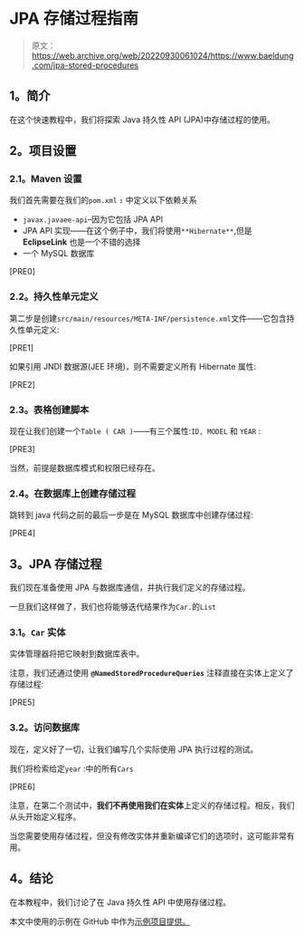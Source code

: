 # JPA 存储过程指南

> 原文：<https://web.archive.org/web/20220930061024/https://www.baeldung.com/jpa-stored-procedures>

## **1。简介**

在这个快速教程中，我们将探索 Java 持久性 API (JPA)中存储过程的使用。

## **2。项目设置**

### **2.1。Maven 设置**

我们首先需要在我们的`pom.xml` **`:`** 中定义以下依赖关系

*   `javax.javaee-api`–因为它包括 JPA API
*   JPA API 实现——在这个例子中，我们将使用`**Hibernate**`,但是 **EclipseLink** 也是一个不错的选择
*   一个 MySQL 数据库

[PRE0]

### **2.2。持久性单元定义**

第二步是创建`src/main/resources/META-INF/persistence.xml`文件——它包含持久性单元定义:

[PRE1]

如果引用 JNDI 数据源(JEE 环境)，则不需要定义所有 Hibernate 属性:

[PRE2]

### **2.3。表格创建脚本**

现在让我们创建一个`Table ( CAR )`——有三个属性:`ID, MODEL` 和 `YEAR` :

[PRE3]

当然，前提是数据库模式和权限已经存在。

### **2.4。在数据库上创建存储过程**

跳转到 java 代码之前的最后一步是在 MySQL 数据库中创建存储过程:

[PRE4]

## **3。JPA 存储过程**

我们现在准备使用 JPA 与数据库通信，并执行我们定义的存储过程。

一旦我们这样做了，我们也将能够迭代结果作为`Car.`的`List`

### **3.1。`Car` 实体**

实体管理器将把它映射到数据库表中。

注意，我们还通过使用 **`@NamedStoredProcedureQueries`** 注释直接在实体上定义了存储过程:

[PRE5]

### **3.2。访问数据库**

现在，定义好了一切，让我们编写几个实际使用 JPA 执行过程的测试。

我们将检索给定`year` :中的所有`Cars`

[PRE6]

注意，在第二个测试中，**我们不再使用我们在实体**上定义的存储过程。相反，我们从头开始定义程序。

当您需要使用存储过程，但没有修改实体并重新编译它们的选项时，这可能非常有用。

## **4。结论**

在本教程中，我们讨论了在 Java 持久性 API 中使用存储过程。

本文中使用的示例在 GitHub 中作为[示例项目提供。](https://web.archive.org/web/20220709111333/https://github.com/eugenp/tutorials/tree/master/persistence-modules/java-jpa)